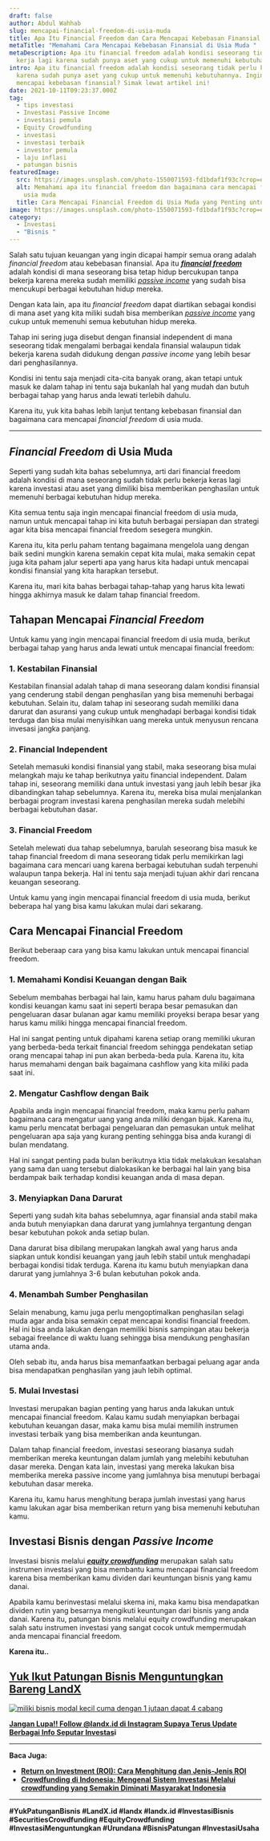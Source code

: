 ```yaml
---
draft: false
author: Abdul Wahhab
slug: mencapai-financial-freedom-di-usia-muda
title: Apa Itu Financial Freedom dan Cara Mencapai Kebebasan Finansial
metaTitle: "Memahami Cara Mencapai Kebebasan Finansial di Usia Muda "
metaDescription: Apa itu financial freedom adalah kondisi seseorang tidak perlu
  kerja lagi karena sudah punya aset yang cukup untuk memenuhi kebutuhannya.
intro: Apa itu financial freedom adalah kondisi seseorang tidak perlu kerja lagi
  karena sudah punya aset yang cukup untuk memenuhi kebutuhannya. Ingin cara
  mencapai kebebasan finansial? Simak lewat artikel ini!
date: 2021-10-11T09:23:37.000Z
tag:
  - tips investasi
  - Investasi Passive Income
  - investasi pemula
  - Equity Crowdfunding
  - investasi
  - investasi terbaik
  - investor pemula
  - laju inflasi
  - patungan bisnis
featuredImage:
  src: https://images.unsplash.com/photo-1550071593-fd1bdaf1f93c?crop=entropy&cs=tinysrgb&fit=max&fm=jpg&ixid=MnwxMTc3M3wwfDF8c2VhcmNofDExfHxoYXBweSUyMHdvcmtlcnxlbnwwfHx8fDE2NDAxNDkwNDg&ixlib=rb-1.2.1&q=80&w=1080
  alt: Memahami apa itu financial freedom dan bagaimana cara mencapai finansial di
    usia muda
  title: Cara Mencapai Financial Freedom di Usia Muda yang Penting untuk Kamu Pahami
image: https://images.unsplash.com/photo-1550071593-fd1bdaf1f93c?crop=entropy&cs=tinysrgb&fit=max&fm=jpg&ixid=MnwxMTc3M3wwfDF8c2VhcmNofDExfHxoYXBweSUyMHdvcmtlcnxlbnwwfHx8fDE2NDAxNDkwNDg&ixlib=rb-1.2.1&q=80&w=1080
category:
  - Investasi
  - "Bisnis "
---
```

Salah satu tujuan keuangan yang ingin dicapai hampir semua orang adalah *financial freedom* atau kebebasan finansial. Apa itu ***[financial freedom](https://landx.id/)*** adalah kondisi di mana seseorang bisa tetap hidup bercukupan tanpa bekerja karena mereka sudah memiliki *[passive income](https://landx.id/project/)* yang sudah bisa mencukupi berbagai kebutuhan hidup mereka.

Dengan kata lain, apa itu *financial freedom* dapat diartikan sebagai kondisi di mana aset yang kita miliki sudah bisa memberikan *[passive income](https://landx.id/project/)* yang cukup untuk memenuhi semua kebutuhan hidup mereka.

Tahap ini sering juga disebut dengan finansial independent di mana seseorang tidak mengalami berbagai kendala finansial walaupun tidak bekerja karena sudah didukung dengan *passive income* yang lebih besar dari penghasilannya.

Kondisi ini tentu saja menjadi cita-cita banyak orang, akan tetapi untuk masuk ke dalam tahap ini tentu saja bukanlah hal yang mudah dan butuh berbagai tahap yang harus anda lewati terlebih dahulu.

Karena itu, yuk kita bahas lebih lanjut tentang kebebasan finansial dan bagaimana cara mencapai *financial freedom* di usia muda.

- - -

## *Financial Freedom* di Usia Muda

Seperti yang sudah kita bahas sebelumnya, arti dari financial freedom adalah kondisi di mana seseorang sudah tidak perlu bekerja keras lagi karena investasi atau aset yang dimiliki bisa memberikan penghasilan untuk memenuhi berbagai kebutuhan hidup mereka.

Kita semua tentu saja ingin mencapai financial freedom di usia muda, namun untuk mencapai tahap ini kita butuh berbagai persiapan dan strategi agar kita bisa mencapai financial freedom sesegera mungkin.

Karena itu, kita perlu paham tentang bagaimana mengelola uang dengan baik sedini mungkin karena semakin cepat kita mulai, maka semakin cepat juga kita paham jalur seperti apa yang harus kita hadapi untuk mencapai kondisi finansial yang kita harapkan tersebut.

Karena itu, mari kita bahas berbagai tahap-tahap yang harus kita lewati hingga akhirnya masuk ke dalam tahap financial freedom.

## Tahapan Mencapai *Financial Freedom*

Untuk kamu yang ingin mencapai financial freedom di usia muda, berikut berbagai tahap yang harus anda lewati untuk mencapai financial freedom:

### 1. Kestabilan Finansial

Kestabilan finansial adalah tahap di mana seseorang dalam kondisi finansial yang cenderung stabil dengan penghasilan yang bisa memenuhi berbagai kebutuhan. Selain itu, dalam tahap ini seseorang sudah memiliki dana darurat dan asuransi yang cukup untuk menghadapi berbagai kondisi tidak terduga dan bisa mulai menyisihkan uang mereka untuk menyusun rencana invesasi jangka panjang.

### 2. Financial Independent

Setelah memasuki kondisi finansial yang stabil, maka seseorang bisa mulai melangkah maju ke tahap berikutnya yaitu financial independent. Dalam tahap ini, seseorang memiliki dana untuk investasi yang jauh lebih besar jika dibandingkan tahap sebelumnya. Karena itu, mereka bisa mulai menjalankan berbagai program investasi karena penghasilan mereka sudah melebihi berbagai kebutuhan dasar.

### 3. Financial Freedom

Setelah melewati dua tahap sebelumnya, barulah seseorang bisa masuk ke tahap financial freedom di mana seseorang tidak perlu memikirkan lagi bagaimana cara mencari uang karena berbagai kebutuhan sudah terpenuhi walaupun tanpa bekerja. Hal ini tentu saja menjadi tujuan akhir dari rencana keuangan seseorang.

Untuk kamu yang ingin mencapai financial freedom di usia muda, berikut beberapa hal yang bisa kamu lakukan mulai dari sekarang.

## Cara Mencapai Financial Freedom

Berikut beberaap cara yang bisa kamu lakukan untuk mencapai financial freedom.

### 1. Memahami Kondisi Keuangan dengan Baik

Sebelum membahas berbagai hal lain, kamu harus paham dulu bagaimana kondisi keuangan kamu saat ini seperti berapa besar pemasukan dan pengeluaran dasar bulanan agar kamu memiliki proyeksi berapa besar yang harus kamu miliki hingga mencapai financial freedom.

Hal ini sangat penting untuk dipahami karena setiap orang memiliki ukuran yang berbeda-beda terkait financial freedom sehingga pendekatan setiap orang mencapai tahap ini pun akan berbeda-beda pula. Karena itu, kita harus memahami dengan baik bagaimana cashflow yang kita miliki pada saat ini.

### 2. Mengatur Cashflow dengan Baik

Apabila anda ingin mencapai financial freedom, maka kamu perlu paham bagaimana cara mengatur uang yang anda miliki dengan bijak. Karena itu, kamu perlu mencatat berbagai pengeluaran dan pemasukan untuk melihat pengeluaran apa saja yang kurang penting sehingga bisa anda kurangi di bulan mendatang.

Hal ini sangat penting pada bulan berikutnya ktia tidak melakukan kesalahan yang sama dan uang tersebut dialokasikan ke berbagai hal lain yang bisa berdampak baik terhadap kondisi keuangan anda di masa depan.

### 3. Menyiapkan Dana Darurat

Seperti yang sudah kita bahas sebelumnya, agar finansial anda stabil maka anda butuh menyiapkan dana darurat yang jumlahnya tergantung dengan besar kebutuhan pokok anda setiap bulan.

Dana darurat bisa dibilang merupakan langkah awal yang harus anda siapkan untuk kondisi keuangan yang jauh lebih stabil untuk menghadapi berbagai kondisi tidak terduga. Karena itu kamu butuh menyiapkan dana darurat yang jumlahnya 3-6 bulan kebutuhan pokok anda.

### 4. Menambah Sumber Penghasilan

Selain menabung, kamu juga perlu mengoptimalkan penghasilan selagi muda agar anda bisa semakin cepat mencapai kondisi financial freedom. Hal ini bisa anda lakukan dengan memiliki bisnis sampingan atau bekerja sebagai freelance di waktu luang sehingga bisa mendukung penghasilan utama anda.

Oleh sebab itu, anda harus bisa memanfaatkan berbagai peluang agar anda bisa mendapatkan penghasilan yang jauh lebih optimal.

### 5. Mulai Investasi

Investasi merupakan bagian penting yang harus anda lakukan untuk mencapai financial freedom. Kalau kamu sudah menyiapkan berbagai kebutuhan keuangan dasar, maka kamu bisa mulai memilih instrumen investasi terbaik yang bisa memberikan anda keuntungan.

Dalam tahap financial freedom, investasi seseorang biasanya sudah memberikan mereka keuntungan dalam jumlah yang melebihi kebutuhan dasar mereka. Dengan kata lain, investasi yang mereka lakukan bisa memberika mereka passive income yang jumlahnya bisa menutupi berbagai kebutuhan dasar mereka.

Karena itu, kamu harus menghitung berapa jumlah investasi yang harus kamu lakukan agar bisa memberikan return yang bisa memenuhi kebutuhan kamu.

## Investasi Bisnis dengan *Passive Income*

Investasi bisnis melalui ***[equity crowdfunding](https://landx.id/project/?utm_source=Blog&utm_medium=organic+keyword&utm_campaign=blog&utm_id=Blog)*** merupakan salah satu instrumen investasi yang bisa membantu kamu mencapai financial freedom karena bisa memberikan kamu dividen dari keuntungan bisnis yang kamu danai.

Apabila kamu berinvestasi melalui skema ini, maka kamu bisa mendapatkan dividen rutin yang besarnya mengikuti keuntungan dari bisnis yang anda danai. Karena itu, patungan bisnis melalui equity crowdfunding merupakan salah satu instrumen investasi yang sangat cocok untuk mempermudah anda mencapai financial freedom.

**Karena itu..**

## [Yuk Ikut Patungan Bisnis Menguntungkan Bareng LandX](https://landx.id/project/?utm_source=Blog&utm_medium=organic+keyword&utm_campaign=blog&utm_id=Blog)

[![miliki bisnis modal kecil cuma dengan 1 jutaan dapat 4 cabang ](https://accountgram-production.sfo2.cdn.digitaloceanspaces.com/landx_ghost/2021/11/jadi-owner-bisnis-hanya-1-jutaan-dengan-cuan-yang-sangat-menjanjikan.png)](https://landx.id/project/?utm_source=Blog&utm_medium=organic+keyword&utm_campaign=blog&utm_id=Blog)

**[Jangan Lupa!! Follow @landx.id di Instagram Supaya Terus Update Berbagai Info Seputar Investas](https://instagram.com/landx.id?utm_medium=copy_link)i**

- - -

**Baca Juga:**

* **[Return on Investment (ROI): Cara Menghitung dan Jenis-Jenis ROI](https://landx.id/blog/return-on-investment-roi-adalah/)**
* **[Crowdfunding di Indonesia: Mengenal Sistem Investasi Melalui crowdfunding yang Semakin Diminati Masyarakat Indonesia](https://landx.id/blog/crowdfunding-di-indonesia-untuk-investasi/)**

- - -

**\#YukPatunganBisnis    #LandX.id    #landx         #landx.id    #InvestasiBisnis    #SecuritiesCrowdfunding #EquityCrowdfunding    #InvestasiMenguntungkan    #Urundana    #BisnisPatungan    #InvestasiUsaha**